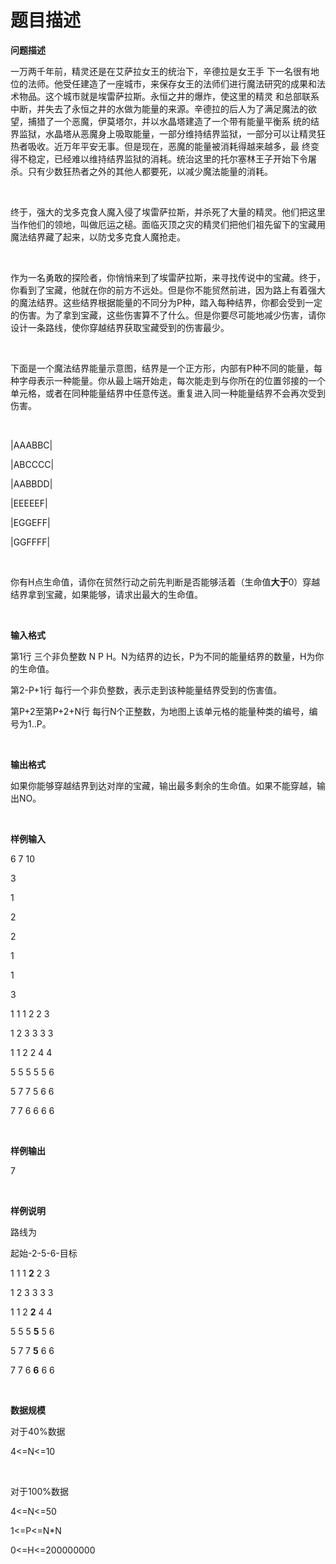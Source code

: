 # 题目描述


<p>
<b>问题描述</b> 
</p>
<p>
一万两千年前，精灵还是在艾萨拉女王的统治下，辛德拉是女王手 下一名很有地位的法师。他受任建造了一座城市，来保存女王的法师们进行魔法研究的成果和法术物品。这个城市就是埃雷萨拉斯。永恒之井的爆炸，使这里的精灵 和总部联系中断，并失去了永恒之井的水做为能量的来源。辛德拉的后人为了满足魔法的欲望，捕猎了一个恶魔，伊莫塔尔，并以水晶塔建造了一个带有能量平衡系 统的结界监狱，水晶塔从恶魔身上吸取能量，一部分维持结界监狱，一部分可以让精灵狂热者吸收。近万年平安无事。但是现在，恶魔的能量被消耗得越来越多，最 终变得不稳定，已经难以维持结界监狱的消耗。统治这里的托尔塞林王子开始下令屠杀。只有少数狂热者之外的其他人都要死，以减少魔法能量的消耗。
</p>
<p>
<br/>
</p>
<p>
终于，强大的戈多克食人魔入侵了埃雷萨拉斯，并杀死了大量的精灵。他们把这里当作他们的领地，叫做厄运之槌。面临灭顶之灾的精灵们把他们祖先留下的宝藏用魔法结界藏了起来，以防戈多克食人魔抢走。
</p>
<p>
<br/>
</p>
<p>
作为一名勇敢的探险者，你悄悄来到了埃雷萨拉斯，来寻找传说中的宝藏。终于，你看到了宝藏，他就在你的前方不远处。但是你不能贸然前进，因为路上有着强大的魔法结界。这些结界根据能量的不同分为<span><span><span>P</span></span></span>种，踏入每种结界，你都会受到一定的伤害。为了拿到宝藏，这些伤害算不了什么。但是你要尽可能地减少伤害，请你设计一条路线，使你穿越结界获取宝藏受到的伤害最少。
</p>
<p>
<br/>
</p>
<p>
下面是一个魔法结界能量示意图，结界是一个正方形，内部有<span><span><span>P</span></span></span>种不同的能量，每种字母表示一种能量。你从最上端开始走，每次能走到与你所在的位置邻接的一个单元格，或者在同种能量结界中任意传送。重复进入同一种能量结界不会再次受到伤害。
</p>
<p>
<br/>
</p>
<p>
<span><span>|AAABBC|</span></span> 
</p>
<p>
<span><span>|ABCCCC|</span></span> 
</p>
<p>
<span><span>|AABBDD|</span></span> 
</p>
<p>
<span><span>|EEEEEF|</span></span> 
</p>
<p>
<span><span>|EGGEFF|</span></span> 
</p>
<p>
<span><span>|GGFFFF|</span></span> 
</p>
<p>
<br/>
</p>
<p>
你有<span><span><span>H</span></span></span>点生命值，请你在贸然行动之前先判断是否能够活着（生命值<b>大于</b><span><span><span>0</span></span></span>）穿越结界拿到宝藏，如果能够，请求出最大的生命值。
</p>
<p>
<br/>
</p>
<p>
<b>输入格式</b> 
</p>
<p>
第<span><span><span>1</span></span></span>行 三个非负整数 <span><span><span>N P H</span></span></span>。<span><span><span>N</span></span></span>为结界的边长，<span><span><span>P</span></span></span>为不同的能量结界的数量，<span><span><span>H</span></span></span>为你的生命值。
</p>
<p>
第<span><span><span>2-P+1</span></span></span>行 每行一个非负整数，表示走到该种能量结界受到的伤害值。
</p>
<p>
第<span><span><span>P+2</span></span></span>至第<span><span><span>P+2+N</span></span></span>行 每行<span><span><span>N</span></span></span>个正整数，为地图上该单元格的能量种类的编号，编号为<span><span><span>1..P</span></span></span>。
</p>
<p>
<br/>
</p>
<p>
<b>输出格式</b> 
</p>
<p>
如果你能够穿越结界到达对岸的宝藏，输出最多剩余的生命值。如果不能穿越，输出<span><span><span>NO</span></span></span>。
</p>
<p>
<br/>
</p>
<p>
<b>样例输入</b> 
</p>
<p>
<span><span>6 7 10</span></span> 
</p>
<p>
<span><span>3</span></span> 
</p>
<p>
<span><span>1</span></span> 
</p>
<p>
<span><span>2</span></span> 
</p>
<p>
<span><span>2</span></span> 
</p>
<p>
<span><span>1</span></span> 
</p>
<p>
<span><span>1</span></span> 
</p>
<p>
<span><span>3</span></span> 
</p>
<p>
<span><span>1 1 1 2 2 3</span></span> 
</p>
<p>
<span><span>1 2 3 3 3 3</span></span> 
</p>
<p>
<span><span>1 1 2 2 4 4</span></span> 
</p>
<p>
<span><span>5 5 5 5 5 6</span></span> 
</p>
<p>
<span><span>5 7 7 5 6 6</span></span> 
</p>
<p>
<span><span>7 7 6 6 6 6</span></span> 
</p>
<p>
<br/>
</p>
<p>
<b>样例输出</b> 
</p>
<p>
<span><span>7</span></span> 
</p>
<p>
<br/>
</p>
<p>
<b>样例说明</b> 
</p>
<p>
路线为
</p>
<p>
起始<span><span><span>-2-5-6-</span></span></span>目标
</p>
<p>
<span><span><span>1 1 1 </span><span><b>2</b></span><span> 2 3</span></span></span> 
</p>
<p>
<span><span>1 2 3 3 3 3</span></span> 
</p>
<p>
<span><span><span>1 1 2 </span><span><b>2</b></span><span> 4 4</span></span></span> 
</p>
<p>
<span><span><span>5 5 5 </span><span><b>5</b></span><span> 5 6</span></span></span> 
</p>
<p>
<span><span><span>5 7 7 </span><span><b>5</b></span><span> 6 6</span></span></span> 
</p>
<p>
<span><span><span>7 7 6 </span><span><b>6</b></span><span> 6 6</span></span></span> 
</p>
<p>
<br/>
</p>
<p>
<b>数据规模</b> 
</p>
<p>
对于<span><span><span>40%</span></span></span>数据
</p>
<p>
<span><span>4&lt;=N&lt;=10</span></span> 
</p>
<p>
<br/>
</p>
<p>
对于<span><span><span>100%</span></span></span>数据
</p>
<p>
<span><span>4&lt;=N&lt;=50</span></span> 
</p>
<p>
<span><span>1&lt;=P&lt;=N*N</span></span> 
</p>
<p>
<span><span>0&lt;=H&lt;=200000000</span></span> 
</p>

